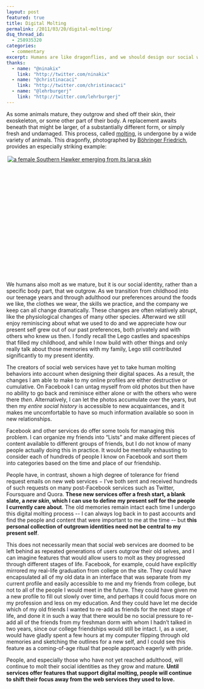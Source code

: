 ```yaml
---
layout: post
featured: true
title: Digital Molting
permalink: /2011/03/20/digital-molting/
dsq_thread_id:
  - 258935320
categories:
  - commentary
excerpt: Humans are like dragonflies, and we should design our social web services accordingly.
thanks:
  - name: "@ninakix"
    link: "http://twitter.com/ninakix"
  - name: "@christinacaci"
    link: "http://twitter.com/christinacaci"
  - name: "@lehrburgerj"
    link: "http://twitter.com/lehrburgerj"
---
```

As some animals mature, they outgrow and shed off their skin, their exoskeleton, or some other part of their body. A replacement awaits beneath that might be larger, of a substantially different form, or simply fresh and undamaged. This process, called [molting][1], is undergone by a wide variety of animals. This dragonfly, photographed by [Böhringer Friedrich][2], provides an especially striking example:

<div style="height: 312px; overflow-x: scroll; overflow-y: hidden; padding: 3px;"><a href="/images/2011/03/dragonfly-1000px-squares-with-borders.jpg"><img src="/images/2011/03/dragonfly-293px-squares-with-borders.jpg" alt="a female Southern Hawker emerging from its larva skin" style="max-width: none;" /></a></div>

We humans also molt as we mature, but it is our social identity, rather than a specific body part, that we outgrow. As we transition from childhood into our teenage years and through adulthood our preferences around the foods we like, the clothes we wear, the skills we practice, and the company we keep can all change dramatically. These changes are often relatively abrupt, like the physiological changes of many other species. Afterward we still enjoy reminiscing about what we used to do and we appreciate how our present self grew out of our past preferences, both privately and with others who knew us then. I fondly recall the Lego castles and spaceships that filled my childhood, and while I now build with other things and only really talk about those memories with my family, Lego still contributed significantly to my present identity.

The creators of social web services have yet to take human molting behaviors into account when designing their digital spaces. As a result, the changes I am able to make to my online profiles are either destructive or cumulative. On Facebook I can untag myself from old photos but then have no ability to go back and reminisce either alone or with the others who were there *then*. Alternatively, I can let the photos accumulate over the years, but then my *entire social history* is accessible to new acquaintances, and it makes me uncomfortable to have so much information available so soon in new relationships.

Facebook and other services do offer some tools for managing this problem. I can organize my friends into “Lists” and make different pieces of content available to different groups of friends, but I do not know of many people actually doing this in practice. It would be mentally exhausting to consider each of hundreds of people I know on Facebook and sort them into categories based on the time and place of our friendship. 

People have, in contrast, shown a high degree of tolerance for friend request emails on new web services − I’ve both sent and received hundreds of such requests on many post-Facebook services such as Twitter, Foursquare and Quora. **These new services offer a fresh start, a blank slate, a *new skin*, which I can use to define my present self for the people I currently care about**. The old memories remain intact each time I undergo this digital molting process -- I can always log back in to past accounts and find the people and content that were important to me at the time -- but **this personal collection of outgrown identities need not be central to my present self**. 

This does not necessarily mean that social web services are doomed to be left behind as repeated generations of users outgrow their old selves, and I can imagine features that would allow users to molt as they progressed through different stages of life. Facebook, for example, could have explicitly mirrored my real-life graduation from college on the site. They could have encapsulated all of my old data in an interface that was separate from my current profile and easily accessible to me and my friends from college, but not to all of the people I would meet in the future. They could have given me a new profile to fill out slowly over time, and perhaps it could focus more on my profession and less on my education. And they could have let me decide which of my old friends I wanted to re-add as friends for the next stage of life, and done it in such a way that there would be no social pressure to re-add all of the friends from my freshman dorm with whom I hadn’t talked in two years, since our college friendships would still be intact. I, as a user, would have gladly spent a few hours at my computer flipping through old memories and sketching the outlines for a new self, and I could see this feature as a coming-of-age ritual that people approach eagerly with pride.

People, and especially those who have not yet reached adulthood, will continue to molt their social identities as they grow and mature. **Until services offer features that support digital molting, people will continue to shift their focus away from the web services they used to love.**

 [1]: http://en.wikipedia.org/wiki/Molting
 [2]: http://en.wikipedia.org/wiki/File:Aeshna_cyanea_freshly_slipped_L2.jpg
